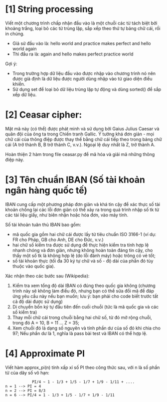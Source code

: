 # [1] String processing

Viết một chương trình chấp nhận đầu vào là một chuỗi các từ tách biệt bởi khoảng trắng, loại bỏ các từ trùng lặp, sắp xếp theo thứ tự bảng chữ cái, rồi in chúng.

- Giả sử đầu vào là: hello world and practice makes perfect and hello world again
- Thì đầu ra là: again and hello makes perfect practice world

Gợi ý:
* Trong trường hợp dữ liệu đầu vào được nhập vào chương trình nó nên được giả định là dữ liệu được người dùng nhập vào từ giao diện điều khiển.
* Sử dụng set để loại bỏ dữ liệu trùng lặp tự động và dùng sorted() để sắp xếp dữ liệu.

# [2] Ceasar cipher:

Mật mã này (có thể) được phát minh và sử dụng bởi Gaius Julius Caesar và quân đội của ông ta trong Chiến tranh Gallic. Ý tưởng khá đơn giản - mọi chữ cái của thông điệp được thay thế bằng chữ cái tiếp theo trong bảng chữ cái (A trở thành B, B trở thành C, v.v.). Ngoại lệ duy nhất là Z, trở thành A.

Hoàn thiện 2 hàm trong file ceasar.py để mã hóa và giải mã những thông điệp này.

# [3] Tên chuẩn IBAN (Số tài khoản ngân hàng quốc tế) 

IBAN cung cấp một phương pháp đơn giản và khá tin cậy để xác thực số tài khoản chống lại các lỗi đơn giản có thể xảy ra trong quá trình nhập số tk từ các tài liệu giấy, như biên nhận hoặc hóa đơn, vào máy tính.

Số tài khoản tuân thủ IBAN bao gồm:
* mã quốc gia gồm hai chữ cái được lấy từ tiêu chuẩn ISO 3166-1 (ví dụ: FR cho Pháp, GB cho Anh, DE cho Đức, v.v.)
* hai chữ số kiểm tra được sử dụng để thực hiện kiểm tra tính hợp lệ nhanh chóng và đơn giản, nhưng không hoàn toàn đáng tin cậy, cho thấy một số tk là không hợp lệ (do lỗi đánh máy) hoặc trông có vẻ tốt;
* số tài khoản thực (tối đa 30 ký tự chữ và số - độ dài của phần đó tùy thuộc vào quốc gia).

Xác nhận theo các bước sau (Wikipedia):

1. Kiểm tra xem tổng độ dài IBAN có đúng theo quốc gia không (chương trình này sẽ không làm điều đó, nhưng bạn có thể sửa đổi mã để đáp ứng yêu cầu này nếu bạn muốn; lưu ý: bạn phải cho code biết trước tất cả độ dài được sử dụng)
2. Di chuyển bốn ký tự đầu tiên đến cuối chuỗi (tức là mã quốc gia và các số kiểm tra)
3. Thay mỗi chữ cái trong chuỗi bằng hai chữ số, từ đó mở rộng chuỗi, trong đó A = 10, B = 11 ... Z = 35;
4. Xem chuỗi đó là dạng số nguyên và tính phần dư của số đó khi chia cho 97; Nếu phần dư là 1, nghĩa là pass bài test và IBAN có thể hợp lệ.

# [4] Approximate PI
Viết hàm approx_pi(n) tính xấp xỉ số PI theo công thức sau, với n là số phần tử của dãy số vô hạn:
```
            PI/4 ~ 1 - 1/3 + 1/5 - 1/7 + 1/9 - 1/11 + ....
n = 1 --> PI = 4
n = 2 --> PI = 8/3
n = 6 --> PI/4 = 1 - 1/3 + 1/5 - 1/7 + 1/9 - 1/11
```
